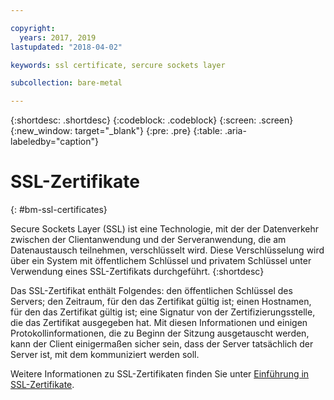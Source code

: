 ```yaml
---

copyright:
  years: 2017, 2019
lastupdated: "2018-04-02"

keywords: ssl certificate, sercure sockets layer

subcollection: bare-metal

---
```


{:shortdesc: .shortdesc}
{:codeblock: .codeblock}
{:screen: .screen}
{:new_window: target="_blank"}
{:pre: .pre}
{:table: .aria-labeledby="caption"}

# SSL-Zertifikate
{: #bm-ssl-certificates}

Secure Sockets Layer (SSL) ist eine Technologie, mit der der Datenverkehr zwischen der Clientanwendung und der Serveranwendung, die am Datenaustausch teilnehmen, verschlüsselt wird. Diese Verschlüsselung wird über ein System mit öffentlichem Schlüssel und privatem Schlüssel unter Verwendung eines SSL-Zertifikats durchgeführt.
{:shortdesc}

Das SSL-Zertifikat enthält Folgendes: den öffentlichen Schlüssel des Servers; den Zeitraum, für den das Zertifikat gültig ist; einen Hostnamen, für den das Zertifikat gültig ist; eine Signatur von der Zertifizierungsstelle, die das Zertifikat ausgegeben hat. Mit diesen Informationen und einigen Protokollinformationen, die zu Beginn der Sitzung ausgetauscht werden, kann der Client einigermaßen sicher sein, dass der Server tatsächlich der Server ist, mit dem kommuniziert werden soll.

Weitere Informationen zu SSL-Zertifikaten finden Sie unter [Einführung in SSL-Zertifikate](/docs/infrastructure/ssl-certificates?topic=ssl-certificates-getting-started-tutorial).
